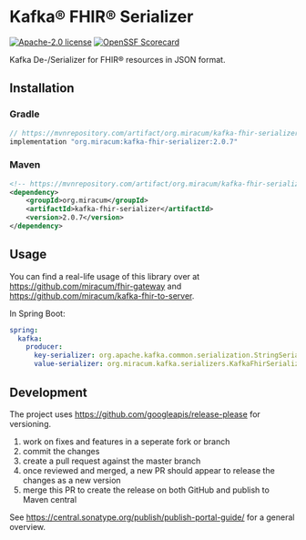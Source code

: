 # Kafka® FHIR® Serializer

[![Apache-2.0 license](https://img.shields.io/badge/license-Apache%202.0-blue.svg)](https://opensource.org/licenses/Apache-2.0)
[![OpenSSF Scorecard](https://api.scorecard.dev/projects/github.com/miracum/kafka-fhir-serializer/badge)](https://scorecard.dev/viewer/?uri=github.com/miracum/kafka-fhir-serializer)

Kafka De-/Serializer for FHIR® resources in JSON format.

## Installation

### Gradle

<!-- x-release-please-start-version -->

```groovy
// https://mvnrepository.com/artifact/org.miracum/kafka-fhir-serializer
implementation "org.miracum:kafka-fhir-serializer:2.0.7"
```

<!-- x-release-please-end -->

### Maven

<!-- x-release-please-start-version -->

```xml
<!-- https://mvnrepository.com/artifact/org.miracum/kafka-fhir-serializer -->
<dependency>
    <groupId>org.miracum</groupId>
    <artifactId>kafka-fhir-serializer</artifactId>
    <version>2.0.7</version>
</dependency>
```

<!-- x-release-please-end -->

## Usage

You can find a real-life usage of this library over at <https://github.com/miracum/fhir-gateway> and
<https://github.com/miracum/kafka-fhir-to-server>.

In Spring Boot:

```yaml
spring:
  kafka:
    producer:
      key-serializer: org.apache.kafka.common.serialization.StringSerializer
      value-serializer: org.miracum.kafka.serializers.KafkaFhirSerializer
```

## Development

The project uses <https://github.com/googleapis/release-please> for versioning.

1. work on fixes and features in a seperate fork or branch
1. commit the changes
1. create a pull request against the master branch
1. once reviewed and merged, a new PR should appear to release the changes as a new version
1. merge this PR to create the release on both GitHub and publish to Maven central

See <https://central.sonatype.org/publish/publish-portal-guide/> for a general overview.
